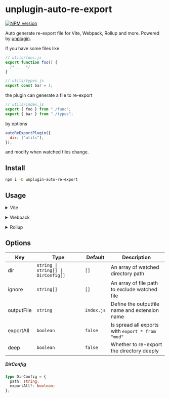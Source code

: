 # unplugin-auto-re-export

[![NPM version](https://img.shields.io/npm/v/unplugin-auto-re-export?color=orange&label=npm)](https://www.npmjs.com/package/unplugin-auto-re-export)

Auto generate re-export file for Vite, Webpack, Rollup and more. Powered by <a href="https://github.com/unjs/unplugin">unplugin</a>.

If you have some files like

```js
// utils/func.js
export function foo() {
  /* ... */
}

// utils/types.js
export const bar = 1;
```

the plugin can generate a file to re-export

```js
// utils/index.js
export { foo } from "./func";
export { bar } from "./types";
```

by options

```js
autoReExportPlugin({
  dir: ["utils"],
});
```

and modify when watched files change.

## Install

```bash
npm i -D unplugin-auto-re-export
```

## Usage

<details>
<summary>Vite</summary><br>

```ts
// vite.config.ts
import autoReExportPlugin from "unplugin-auto-re-export/vite";

export default defineConfig({
  plugins: [
    autoReExportPlugin({
      /* options */
    }),
  ],
});
```

<br></details>

<details>
<summary>Webpack</summary><br>

```ts
// webpack.config.js
module.exports = {
  /* ... */
  plugins: [
    require("unplugin-auto-re-export/webpack")({
      /* options */
    }),
  ],
};
```

<br></details>

<details>
<summary>Rollup</summary><br>

```ts
// rollup.config.js
import autoReExportPlugin from "unplugin-auto-re-export/rollup";

export default {
  plugins: [
    autoReExportPlugin({
      /* options */
    }),
  ],
};
```

<br></details>

## Options

| Key        | Type                                 | Default    | Description                                      |
| ---------- | ------------------------------------ | ---------- | ------------------------------------------------ |
| dir        | `string \| string[] \| DirConfig[] ` | `[]`       | An array of watched directory path               |
| ignore     | `string[]`                           | `[]`       | An array of file path to exclude watched file    |
| outputFile | `string`                             | `index.js` | Define the outputfile name and extension name    |
| exportAll  | `boolean`                            | `false`    | Is spread all exports with `export * from "mod"` |
| deep       | `boolean`                            | `false`    | Whether to re-export the directory deeply        |

##### DirConfig

```ts
type DirConfig = {
  path: string;
  exportAll?: boolean;
};
```
